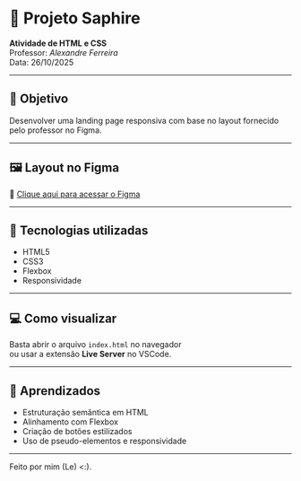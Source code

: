 # 🏡 Projeto Saphire

**Atividade de HTML e CSS**  
Professor: *Alexandre Ferreira*   
Data: 26/10/2025

---

## 🎯 Objetivo
Desenvolver uma landing page responsiva com base no layout fornecido pelo professor no Figma.

---

## 🖼️ Layout no Figma
🔗 [Clique aqui para acessar o Figma](https://www.figma.com/design/XnauxgqkLLygA3NCcI7K3s/Untitled?node-id=0-1&p=f&t=tbeQR1bzBd1GGsj2-0)

---

## 🧱 Tecnologias utilizadas
- HTML5  
- CSS3  
- Flexbox  
- Responsividade  

---

## 💻 Como visualizar
Basta abrir o arquivo `index.html` no navegador  
ou usar a extensão **Live Server** no VSCode.

---

## 🧠 Aprendizados
- Estruturação semântica em HTML  
- Alinhamento com Flexbox  
- Criação de botões estilizados  
- Uso de pseudo-elementos e responsividade

---

Feito por mim (Le) <:).
